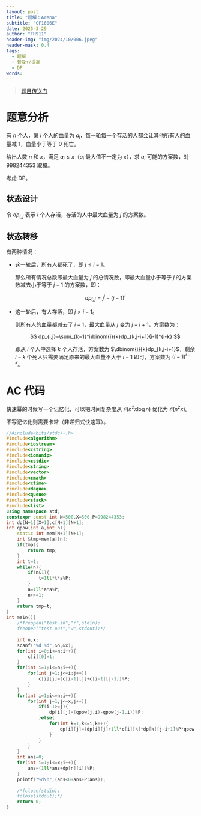 ```yaml
---
layout: post
title: "题解：Arena"
subtitle: "CF1606E"
date: 2025-3-29
author: "TH911"
header-img: "img/2024/10/006.jpeg"
header-mask: 0.4
tags:
  - 题解
  - 普及+/提高
  - DP
words:
---
```


> [题目传送门](https://www.luogu.com.cn/problem/CF1606E)

# 题意分析

有 $n$ 个人，第 $i$ 个人的血量为 $a_i$，每一轮每一个存活的人都会让其他所有人的血量减 $1$，血量小于等于 $0$ 死亡。

给出人数 $n$ 和 $x$，满足 $a_i\leq x$（$a_i$ 最大值不一定为 $x$），求 $a_i$ 可能的方案数，对 $998244353$ 取模。

考虑 DP。

## 状态设计

令 $dp_{i,j}$ 表示 $i$ 个人存活，存活的人中最大血量为 $j$ 的方案数。

## 状态转移

有两种情况：

* 这一轮后，所有人都死了，即 $j\leq i-1$。

  那么所有情况总数即最大血量为 $j$ 的总情况数，即最大血量小于等于 $j$ 的方案数减去小于等于 $j-1$ 的方案数，即：

  $$
  dp_{i,j}=j^i-(j-1)^i
  $$
  
* 这一轮后，有人存活，即 $j>i-1$。

  则所有人的血量都减去了 $i-1$，最大血量从 $j$ 变为 $j-i+1$，方案数为：
  
  $$
  dp_{i,j}=\sum_{k=1}^i\binom{i}{k}dp_{k,j-i+1}(i-1)^{i-k}
  $$
  
  即从 $i$ 个人中选择 $k$ 个人存活，方案数为 $\dbinom{i}{k}dp_{k,j-i+1}$，剩余 $i-k$ 个死人只需要满足原来的最大血量不大于 $i-1$ 即可，方案数为 $(i-1)^{i-k}$。

# AC 代码

快速幂的时候写一个记忆化，可以把时间复杂度从 $\mathcal O\left(n^2x\log n\right)$ 优化为 $\mathcal O\left(n^2x\right)$。

不写记忆化则需要卡常（非递归式快速幂）。

```cpp
//#include<bits/stdc++.h>
#include<algorithm>
#include<iostream>
#include<cstring>
#include<iomanip>
#include<cstdio>
#include<string>
#include<vector>
#include<cmath>
#include<ctime>
#include<deque>
#include<queue>
#include<stack>
#include<list>
using namespace std;
constexpr const int N=500,X=500,P=998244353;
int dp[N+1][X+1],c[N+1][N+1];
int qpow(int a,int n){
	static int mem[N+1][N+1];
	int &tmp=mem[a][n]; 
	if(tmp){
		return tmp;
	}
	int t=1;
	while(n){
		if(n&1){
			t=1ll*t*a%P;
		}
		a=1ll*a*a%P; 
		n>>=1;
	}
	return tmp=t;
}
int main(){
	/*freopen("test.in","r",stdin);
	freopen("test.out","w",stdout);*/
	
	int n,x;
	scanf("%d %d",&n,&x);
	for(int i=0;i<=n;i++){
		c[i][0]=1;
	}
	for(int i=1;i<=n;i++){
		for(int j=1;j<=i;j++){
			c[i][j]=(c[i-1][j]+c[i-1][j-1])%P;
		}
	}
	for(int i=1;i<=n;i++){
		for(int j=1;j<=x;j++){
			if(i-1>=j){
				dp[i][j]=(qpow(j,i)-qpow(j-1,i))%P;
			}else{
				for(int k=1;k<=i;k++){
					dp[i][j]=(dp[i][j]+1ll*c[i][k]*dp[k][j-i+1]%P*qpow(i-1,i-k)%P)%P;
				}
			}
		}
	}
	int ans=0;
	for(int i=1;i<=x;i++){
		ans=(1ll*ans+dp[n][i])%P;
	}
	printf("%d\n",(ans<0?ans+P:ans));
	
	/*fclose(stdin);
	fclose(stdout);*/
	return 0;
}
```

